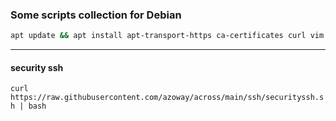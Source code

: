 ### Some scripts collection  for Debian
```bash
apt update && apt install apt-transport-https ca-certificates curl vim wget -y
```  
---  
#### security ssh  
`curl https://raw.githubusercontent.com/azoway/across/main/ssh/securityssh.sh | bash`  
